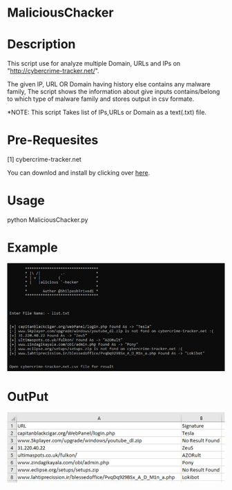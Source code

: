 # MaliciousChacker

# Description

This script use for analyze multiple Domain, URLs and IPs on "http://cybercrime-tracker.net/".

The given IP, URL OR Domain having history else contains any malware family, The script shows the information about give inputs contains/belong to which type of malware family and stores output in csv formate.

  *NOTE: This script Takes list of IPs,URLs or Domain as a text(.txt) file.

# Pre-Requesites

[1] cybercrime-tracker.net 

   You can downlod and install by clicking over [here](https://github.com/PaulSec/cybercrime-tracker.net).

# Usage

python MaliciousChacker.py

# Example

![alt text](https://github.com/ShilpeshTrivedi/MaliciousChacker/blob/master/Example.JPG)

# OutPut

![alt text](https://github.com/ShilpeshTrivedi/MaliciousChacker/blob/master/csv.JPG)
